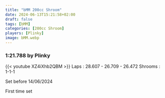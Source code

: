 ```yaml
---
title: "bMM 200cc Shroom"
date: 2024-06-13T15:21:58+02:00
draft: false
tags: [bMM]
categories: [200cc Shroom]
players: [Plinky]
image: bMM.webp
---
```

### 1:21.788 by Plinky

{{< youtube XZ4iXhb2QBM >}}
Laps : 28.607 - 26.709 - 26.472
Shrooms : 1-1-1

Set before 14/06/2024

First time set